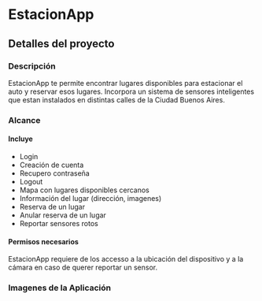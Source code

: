 # EstacionApp

## Detalles del proyecto

### Descripción
EstacionApp te permite encontrar lugares disponibles para estacionar el auto y reservar esos lugares. Incorpora un sistema de sensores inteligentes que estan instalados en distintas calles de la Ciudad Buenos Aires. 

### Alcance

#### Incluye
- Login
- Creación de cuenta
- Recupero contraseña
- Logout
- Mapa con lugares disponibles cercanos
- Información del lugar (dirección, imagenes)
- Reserva de un lugar
- Anular reserva de un lugar
- Reportar sensores rotos

#### Permisos necesarios

EstacionApp requiere de los accesso a la ubicación del dispositivo y a la cámara en caso de querer reportar un sensor.

### Imagenes de la Aplicación




